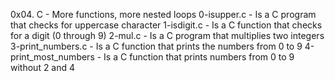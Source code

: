 0x04. C - More functions, more nested loops
0-isupper.c - Is a C program that checks for uppercase character
1-isdigit.c - Is a C function that checks for a digit (0 through 9)
2-mul.c - Is a C program that multiplies two integers
3-print_numbers.c - Is a C function that prints the numbers from 0  to 9
4-print_most_numbers - Is a C function that prints numbers from 0  to 9 without 2 and 4

